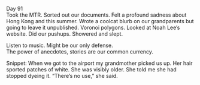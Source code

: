 Day 91  
Took the MTR. Sorted out our documents. Felt a profound sadness about Hong Kong and this summer. Wrote a coolcat blurb on our grandparents but going to leave it unpublished. Voronoi polygons. Looked at Noah Lee’s website. Did our pushups. Showered and slept. 

Listen to music. Might be our only defense.   
The power of anecdotes, stories are our common currency.

Snippet: When we got to the airport my grandmother picked us up. Her hair sported patches of white. She was visibly older. She told me she had stopped dyeing it. “There’s no use,” she said.